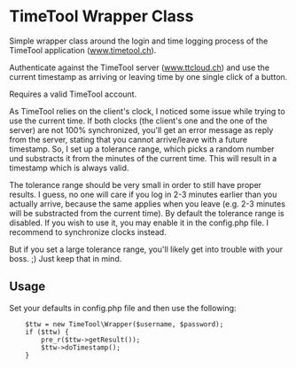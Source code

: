 # TimeTool Wrapper Class
Simple wrapper class around the login and time logging process of the TimeTool application (www.timetool.ch).

Authenticate against the TimeTool server (www.ttcloud.ch) and use the current timestamp as arriving or leaving time by one single click of a button.

Requires a valid TimeTool account.

As TimeTool relies on the client's clock, I noticed some issue while trying to use the current time. If both clocks (the client's one and the one of the server) are not 100% synchronized, you'll get an error message as reply from the server, stating that you cannot arrive/leave with a future timestamp. So, I set up a tolerance range, which picks a random number und substracts it from the minutes of the current time. This will result in a timestamp which is always valid.

The tolerance range should be very small in order to still have proper results. I guess, no one will care if you log in 2-3 minutes earlier than you actually arrive, because the same applies when you leave (e.g. 2-3 minutes will be substracted from the current time). By default the tolerance range is disabled. If you wish to use it, you may enable it in the config.php file. I recommend to synchronize clocks instead. 

But if you set a large tolerance range, you'll likely get into trouble with your boss. ;) Just keep that in mind.

## Usage

Set your defaults in config.php file and then use the following:

```
	$ttw = new TimeTool\Wrapper($username, $password);
	if ($ttw) {
		pre_r($ttw->getResult());
		$ttw->doTimestamp();
	}
```